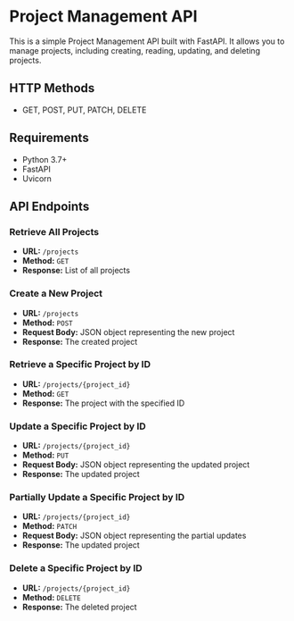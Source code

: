 # Project Management API

This is a simple Project Management API built with FastAPI. It allows you to manage projects, including creating, reading, updating, and deleting projects.

## HTTP Methods

- GET, POST, PUT, PATCH, DELETE

## Requirements

- Python 3.7+
- FastAPI
- Uvicorn

## API Endpoints

### Retrieve All Projects

- **URL:** `/projects`
- **Method:** `GET`
- **Response:** List of all projects

### Create a New Project

- **URL:** `/projects`
- **Method:** `POST`
- **Request Body:** JSON object representing the new project
- **Response:** The created project

### Retrieve a Specific Project by ID

- **URL:** `/projects/{project_id}`
- **Method:** `GET`
- **Response:** The project with the specified ID

### Update a Specific Project by ID

- **URL:** `/projects/{project_id}`
- **Method:** `PUT`
- **Request Body:** JSON object representing the updated project
- **Response:** The updated project

### Partially Update a Specific Project by ID

- **URL:** `/projects/{project_id}`
- **Method:** `PATCH`
- **Request Body:** JSON object representing the partial updates
- **Response:** The updated project

### Delete a Specific Project by ID

- **URL:** `/projects/{project_id}`
- **Method:** `DELETE`
- **Response:** The deleted project